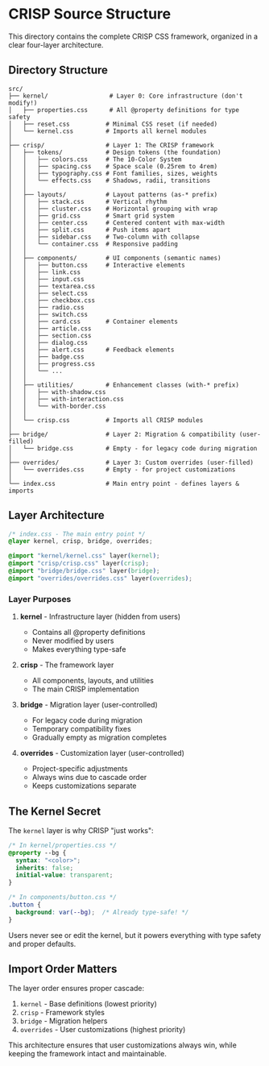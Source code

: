 # CRISP Source Structure

This directory contains the complete CRISP CSS framework, organized in a clear four-layer architecture.

## Directory Structure

```
src/
├── kernel/                 # Layer 0: Core infrastructure (don't modify!)
│   ├── properties.css      # All @property definitions for type safety
│   ├── reset.css          # Minimal CSS reset (if needed)
│   └── kernel.css         # Imports all kernel modules
│
├── crisp/                 # Layer 1: The CRISP framework
│   ├── tokens/            # Design tokens (the foundation)
│   │   ├── colors.css     # The 10-Color System
│   │   ├── spacing.css    # Space scale (0.25rem to 4rem)
│   │   ├── typography.css # Font families, sizes, weights
│   │   └── effects.css    # Shadows, radii, transitions
│   │
│   ├── layouts/           # Layout patterns (as-* prefix)
│   │   ├── stack.css      # Vertical rhythm
│   │   ├── cluster.css    # Horizontal grouping with wrap
│   │   ├── grid.css       # Smart grid system
│   │   ├── center.css     # Centered content with max-width
│   │   ├── split.css      # Push items apart
│   │   ├── sidebar.css    # Two-column with collapse
│   │   └── container.css  # Responsive padding
│   │
│   ├── components/        # UI components (semantic names)
│   │   ├── button.css     # Interactive elements
│   │   ├── link.css
│   │   ├── input.css
│   │   ├── textarea.css
│   │   ├── select.css
│   │   ├── checkbox.css
│   │   ├── radio.css
│   │   ├── switch.css
│   │   ├── card.css       # Container elements
│   │   ├── article.css
│   │   ├── section.css
│   │   ├── dialog.css
│   │   ├── alert.css      # Feedback elements
│   │   ├── badge.css
│   │   ├── progress.css
│   │   └── ...
│   │
│   ├── utilities/         # Enhancement classes (with-* prefix)
│   │   ├── with-shadow.css
│   │   ├── with-interaction.css
│   │   └── with-border.css
│   │
│   └── crisp.css          # Imports all CRISP modules
│
├── bridge/                # Layer 2: Migration & compatibility (user-filled)
│   └── bridge.css         # Empty - for legacy code during migration
│
├── overrides/             # Layer 3: Custom overrides (user-filled)
│   └── overrides.css      # Empty - for project customizations
│
└── index.css              # Main entry point - defines layers & imports
```

## Layer Architecture

```css
/* index.css - The main entry point */
@layer kernel, crisp, bridge, overrides;

@import "kernel/kernel.css" layer(kernel);
@import "crisp/crisp.css" layer(crisp);
@import "bridge/bridge.css" layer(bridge);
@import "overrides/overrides.css" layer(overrides);
```

### Layer Purposes

1. **kernel** - Infrastructure layer (hidden from users)
   - Contains all @property definitions
   - Never modified by users
   - Makes everything type-safe

2. **crisp** - The framework layer
   - All components, layouts, and utilities
   - The main CRISP implementation

3. **bridge** - Migration layer (user-controlled)
   - For legacy code during migration
   - Temporary compatibility fixes
   - Gradually empty as migration completes

4. **overrides** - Customization layer (user-controlled)
   - Project-specific adjustments
   - Always wins due to cascade order
   - Keeps customizations separate

## The Kernel Secret

The `kernel` layer is why CRISP "just works":

```css
/* In kernel/properties.css */
@property --bg {
  syntax: "<color>";
  inherits: false;
  initial-value: transparent;
}

/* In components/button.css */
.button {
  background: var(--bg);  /* Already type-safe! */
}
```

Users never see or edit the kernel, but it powers everything with type safety and proper defaults.

## Import Order Matters

The layer order ensures proper cascade:
1. `kernel` - Base definitions (lowest priority)
2. `crisp` - Framework styles
3. `bridge` - Migration helpers
4. `overrides` - User customizations (highest priority)

This architecture ensures that user customizations always win, while keeping the framework intact and maintainable.